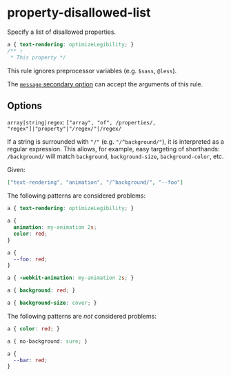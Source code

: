 # property-disallowed-list

Specify a list of disallowed properties.

<!-- prettier-ignore -->
```css
a { text-rendering: optimizeLegibility; }
/** ↑
 * This property */
```

This rule ignores preprocessor variables (e.g. `$sass`, `@less`).

The [`message` secondary option](../../../docs/user-guide/configure.md#message) can accept the arguments of this rule.

## Options

`array|string|regex`: `["array", "of", /properties/, "regex"]|"property"|"/regex/"|/regex/`

If a string is surrounded with `"/"` (e.g. `"/^background/"`), it is interpreted as a regular expression. This allows, for example, easy targeting of shorthands: `/background/` will match `background`, `background-size`, `background-color`, etc.

Given:

```json
["text-rendering", "animation", "/^background/", "--foo"]
```

The following patterns are considered problems:

<!-- prettier-ignore -->
```css
a { text-rendering: optimizeLegibility; }
```

<!-- prettier-ignore -->
```css
a {
  animation: my-animation 2s;
  color: red;
}
```

<!-- prettier-ignore -->
```css
a {
  --foo: red;
}
```

<!-- prettier-ignore -->
```css
a { -webkit-animation: my-animation 2s; }
```

<!-- prettier-ignore -->
```css
a { background: red; }
```

<!-- prettier-ignore -->
```css
a { background-size: cover; }
```

The following patterns are _not_ considered problems:

<!-- prettier-ignore -->
```css
a { color: red; }
```

<!-- prettier-ignore -->
```css
a { no-background: sure; }
```

<!-- prettier-ignore -->
```css
a {
  --bar: red;
}
```
